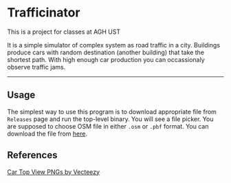 # Trafficinator

This is a project for classes at AGH UST

It is a simple simulator of complex system as road traffic in a city.
Buildings produce cars with random destination (another building) that take the shortest path.
With high enough car production you can occassionaly observe traffic jams.

--------
## Usage
The simplest way to use this program is to download appropriate file from `Releases` page and run the top-level binary.
You will see a file picker. You are supposed to choose OSM file in either `.osm` or `.pbf` format. You can download the file from [here](https://www.openstreetmap.org/export).


## References
[Car Top View PNGs by Vecteezy](https://www.vecteezy.com/free-png/car-top-view)

